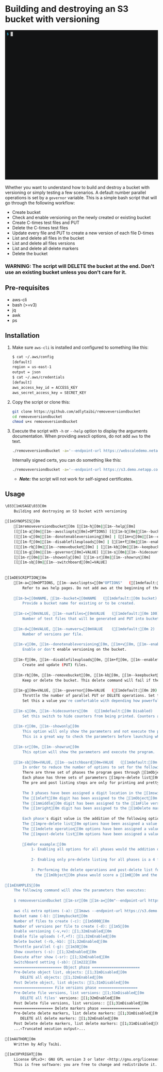 Building and destroying an S3 bucket with versioning
====================================================

![](https://raw.githubusercontent.com/adlytaibi/ss/master/removeversiondbucket/removeversiondbucket.gif)

Whether you want to understand how to build and destroy a bucket with versioning or simply testing a few scenarios. A default number parallel operations is set by a `governor` variable.
This is a simple bash script that will go through the following workflow:
- Create bucket
- Check and enable versioning on the newly created or existing bucket
- Create C-times test files and PUT
- Delete the C-times test files
- Update every file and PUT to create a new version of each file D-times
- List and delete all files in the bucket
- List and delete all files versions
- List and delete all delete markers
- Delete the bucket
 
### WARNING: The script will **DELETE** the bucket at the end. Don't use an existing bucket unless you don't care for it.

Pre-requisites
--------------

* aws-cli
* bash (>=v3)
* jq 
* awk 
* ps 

Installation
------------

1. Make sure `aws-cli` is installed and configured to something like this:

   ```bash
   $ cat ~/.aws/config 
   [default]
   region = us-east-1
   output = json
   $ cat ~/.aws/credentials 
   [default]
   aws_access_key_id = ACCESS_KEY
   aws_secret_access_key = SECRET_KEY
   ```

2. Copy the script or clone this:

   ```bash
   git clone https://github.com/adlytaibi/removeversiondbucket
   cd removeversiondbucket
   chmod u+x removeversiondbucket
   ```

3. Execute the script with `-h` or `--help` option to display the arguments documentation. When providing awscli options, do not add `aws` to the text.

   ```bash
   ./removeversiondbucket -a='--endpoint-url https://webscaledemo.netapp.com'
   ```
   Internally signed certs, you can do something like this:
   ```bash
   ./removeversiondbucket -a='--endpoint-url https://s3.demo.netapp.com:8082 --ca chain.pem'
   ```

   * **_Note:_** the script will not work for self-signed certificates.

Usage
-----

   ```bash
   \033[1mUSAGE\033[0m
	   Building and destroying an S3 bucket with versioning
   
   [1mSYNOPSIS[0m
	   [1mremoveversiondbucket[0m [[1m-h[0m|[1m--help[0m]
	   [[[1m-a[0m|[1m--awscliopts[0m]=OPTIONS] [[[1m-b[0m|[1m--bucket[0m]=NAME] [[[1m-c[0m|[1m--numfiles[0m]=VALUE] [[[1m-d[0m|[1m--numvers[0m]=VALUE]
	   [[[1m-v[0m|[1m--donotenableversioning[0m] | [[1m+v[0m|[1m--enableversioning[0m]]
	   [[[1m-f[0m|[1m--disablefileuploads[0m] | [[1m+f[0m|[1m--enablefileuploads[0m]]
	   [[[1m-rb[0m|[1m--removebucket[0m] | [[1m-kb[0m|[1m--keepbucket[0m]]
	   [[[1m-g[0m|[1m--governor[0m]=VALUE] [[1m-s[0m|[1m--hidecounters[0m]
	   [[1m-r[0m|[1m--showonly[0m] [[1m-sr[0m|[1m--showrun[0m]
	   [[[1m-sb[0m|[1m--switchboard[0m]=VALUE]
   
   
   [1mDESCRIPTION[0m
	   [1m-a=[0mOPTIONS, [1m--awscliopts=[0m"OPTIONS"	([1mdefault:[0m "--endpoint-url https://s3.demo.netapp.com:8082 --ca chain.pem")
		   Refer to aws help pages. Do not add aws at the beginning of the options, it's already taken care of.
   
	   [1m-b=[0mNAME, [1m--bucket=[0mNAME	([1mdefault:[0m bucket)
		   Provide a bucket name for existing or to be created.
   
	   [1m-c=[0mVALUE, [1m--numfiles=[0mVALUE	([1mdefault:[0m 100)
		   Number of test files that will be generated and PUT into bucket.
   
	   [1m-d=[0mVALUE, [1m--numvers=[0mVALUE	([1mdefault:[0m 2) 
		   Number of versions per file.
   
	   [1m-v[0m, [1m--donotenableversioning[0m, [1m+v[0m, [1m--enableversioning[0m	[1m[0m	([1mdefault:[0m Enabled)
		   Enable or don't enable versioning on the bucket.
   
	   [1m-f[0m, [1m--disablefileuploads[0m, [1m+f[0m, [1m--enablefileuploads[0m	([1mdefault:[0m Enabled)
		   Create and update (PUT) files.
   
	   [1m-rb[0m, [1m--removebucket[0m, [1m-kb[0m, [1m--keepbucket[0m	([1mdefault:[0m Delete bucket)
		   Keep or delete the bucket. This delete command will fail if the bucket is not empty.
   
	   [1m-g[0m=VALUE, [1m--governor[0m=VALUE	([1mdefault:[0m 20)
		   Throttle the number of parallel PUT or DELETE operations. Set to 0 for unlimited.
		   Set this a value you're comfortable with depending how powerful your machine is.
   
	   [1m-s[0m, [1m--hidecounters[0m	([1mdefault:[0m Disabled)
		   Set this switch to hide counters from being printed. Counters are shown by default.
   
	   [1m-r[0m, [1m--showonly[0m
		   This option will only show the parameters and not execute the program.
		   This is a great way to check the parameters before launching what could be sometimes a long running operations.
   
	   [1m-sr[0m, [1m--showrun[0m
		   This option will show the parameters and execute the program.
   
	   [1m-sb[0m=VALUE, [1m--switchboard[0m=VALUE	([1mdefault:[0m 777)
		   In order to reduce the number of options to set for the following 9 parameters. We'll be using the octal numbers similar to *nix style file permissions.
		   There are three set of phases the program goes through [1mObject[0m, [1mFile versions[0m and [1mDelete markers[0m.
		   Each phase has three sets of parameters [1mpre-delete list[0m, [1mdelete operation[0m and [1mpost-delete list[0m.
		   The pre and post listing steps are only for printing and pretty much noise. The delete operation is what's important.
   
		   The 3 phases have been assigned a digit location in the [1mswitchboard[0m option.
		   The [1mleft[0m digit has been assigned to the [1mObject[0m phase.
		   The [1mmiddle[0m digit has been assigned to the [1mFile versions[0m phase.
		   The [1mright[0m digit has been assigned to the [1mDelete markers[0m phase.
   
		   Each phase's digit value is the addition of the following options' values.
		   The [1mpre-delete list[0m options have been assigned a value of [1m4[0m to enable and a [1m0[0m to disable.
		   The [1mdelete operation[0m options have been assigned a value of [1m2[0m to enable and a [1m0[0m to disable.
		   The [1mpost-delete list[0m options have been assigned a value of [1m1[0m to enable and a [1m0[0m to disable.
   
		   [4mFor example:[0m
			   1- Enabling all options for all phases would the addition of 4,2,1 which adds up to 7,7,7 put together would form a [1mswitchboard[0m option of [1m777[0m.
   
			   2- Enabling only pre-delete listing for all phases is a 4 for each phase and put together forms a [1mswitchboard[0m option of [1m444[0m.
   
			   3- Performing the delete operations and post-delete list for [1mFile versions[0m and [1mDelete markers[0m phases only,
			     the [1mObject[0m phase would score a [1m0[0m and the other two phases would score a [1m3[0m each, so the [1mswitchboard[0m option value would be [1m033[0m.
   
   [1mEXAMPLES[0m
	   The following command will show the parameters then executes:
   
	   $ removeversiondbucket [1m-sr[0m [1m-a=[0m"--endpoint-url https://s3.demo.netapp.com:8082 --ca chain.pem" [1m-b=[0mmybucket [1m-c=[0m5000 [1m-d=[0m5 [1m-kb [1m-g=[0m30 [1m-sb=[0m222 [1m-rb[0m
   
	   aws cli extra options (-a): [1maws --endpoint-url https://s3.demo.netapp.com:8082 --ca chain.pem[0m
	   Bucket name (-b): [1mmybucket[0m
	   Number of files to create (-c): [1m5000[0m
	   Number of versions per file to create (-d): [1m5[0m
	   Enable versioning (-v,+v): [1;32mEnabled[0m
	   Enable file uploads (-f,+f): [1;32mEnabled[0m
	   Delete bucket (-rb,-kb): [1;32mEnabled[0m
	   Throttle parallel (-g): [1m30[0m
	   Show counters (-s): [1;32mEnabled[0m
	   Execute after show (-sr): [1;32mEnabled[0m
	   Switchboard setting (-sb): [1m222[0m
	   ====================== Object phase ======================
	   Pre-Delete object list, objects: [1;31mDisabled[0m
	      DELETE all objects: [1;32mEnabled[0m
	   Post Delete object, list objects: [1;31mDisabled[0m
	   ================== File versions phase ==================
	   Pre-Delete file versions, list versions: [1;31mDisabled[0m
	      DELETE all files' versions: [1;32mEnabled[0m
	   Post Delete file versions, list versions:: [1;31mDisabled[0m
	   ================== Delete markers phase ==================
	   Pre-Delete delete markers, list delete markers: [1;31mDisabled[0m
	      DELETE all delete markers: [1;32mEnabled[0m
	   Post Delete delete markers, list delete markers: [1;31mDisabled[0m
	   ...<Truncated xecution output>...
   
   [1mAUTHOR[0m
	   Written by Adly Taibi.
   
   [1mCOPYRIGHT[0m
	   License GPLv3+: GNU GPL version 3 or later <http://gnu.org/licenses/gpl.html>.
	   This is free software: you are free to change and redistribute it.  There is NO WARRANTY, to the extent permitted by law.
   ```

